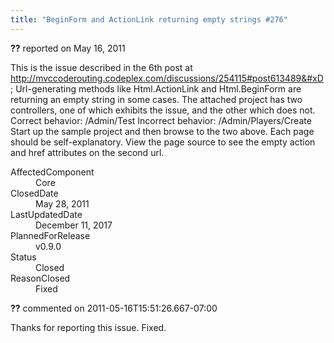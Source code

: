 ```yaml
---
title: "BeginForm and ActionLink returning empty strings #276"
---
```

<div class="issue-report"><div class="issue-header"><b>??</b> reported on <time datetime="2011-05-16T12:38:11.7-07:00">May 16, 2011</time></div><div class="issue-message" markdown="1">

This is the issue described in the 6th post at http://mvccoderouting.codeplex.com/discussions/254115#post613489&#xD;
&#xD;
Url-generating methods like Html.ActionLink and Html.BeginForm are returning an empty string in some cases.  The attached project has two controllers, one of which exhibits the issue, and the other which does not.&#xD;
&#xD;
Correct behavior:  /Admin/Test&#xD;
Incorrect behavior: /Admin/Players/Create&#xD;
&#xD;
Start up the sample project and then browse to the two above.  Each page should be self-explanatory.  View the page source to see the empty action and href attributes on the second url.

</div><div class="issue-footer"><dl><dt>AffectedComponent</dt><dd>Core</dd><dt>ClosedDate</dt><dd><time datetime="2011-05-28T18:19:23.603-07:00">May 28, 2011</time></dd><dt>LastUpdatedDate</dt><dd><time datetime="2017-12-11T02:15:56.247-08:00">December 11, 2017</time></dd><dt>PlannedForRelease</dt><dd>v0.9.0</dd><dt>Status</dt><dd>Closed</dd><dt>ReasonClosed</dt><dd>Fixed</dd></dl></div></div><div id="comment-77658" class="issue-comment"><div class="issue-header"><b>??</b> commented on 2011-05-16T15:51:26.667-07:00</div><div class="issue-message" markdown="1">

Thanks for reporting this issue. Fixed.

</div></div>